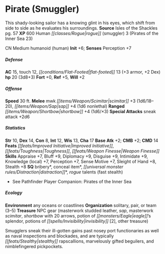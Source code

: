 ﻿---
cssclass: [monsters]
title1: Pirate (Smuggler)
desc_short: This shady-looking sailor has a knowing glint in his eyes, which shift
  from side to side as he evaluates his surroundings.
title2: Pirate (Smuggler)
CR: 2
sources:
- name: Isles of the Shackles
  page: 57
  link: http://paizo.com/products/btpy8qzx?Pathfinder-Campaign-Setting-Isles-of-the-Shackles
XP: 600
race: Human
classes:
- rogue (smuggler) 3 (Pirates of the Inner Sea 23)
alignment: CN
size: Medium
type: humanoid
subtypes:
- human
initiative:
  bonus: 6
AC:
  AC: 15
  touch: 12
  flat_footed: 13
  components:
    armor: 3
    dex: 2
HP:
  HP: 20
  long: 3d8+3
saves:
  fort: 0
  ref: 5
  will: 2
speeds:
  base: 30
attacks:
  melee:
  - - text: mwk scimitar +3 (1d6/18-20)
      entries:
      - - damage: 1d6
          crit_range: 18-20
      attack: mwk scimitar
      bonus:
      - 3
    - text: sap +4 (1d6 nonlethal)
      entries:
      - - damage: 1d6
          type: nonlethal
      attack: sap
      bonus:
      - 4
  ranged:
  - - text: shortbow +4 (1d6/×3)
      entries:
      - - damage: 1d6
          crit_multiplier: 3
      attack: shortbow
      bonus:
      - 4
  special:
  - sneak attack +2d6
ability_scores:
  STR: 10
  DEX: 14
  CON: 8
  INT: 12
  WIS: 13
  CHA: 17
BAB: 2
CMB: 2
CMD: 14
feats:
- name: Improved Initiative
- name: Toughness
- name: Weapon Finesse
skills:
  Appraise: 7
  Bluff: 9
  Diplomacy: 9
  Disguise: 9
  Intimidate: 9
  Knowledge (local): 7
  Perception: 7
  Sense Motive: 7
  Sleight of Hand: 8
  Stealth: 8
special_qualities:
- bribery
- conceal item
- distraction
- rogue talents (fast stealth)
ecology:
  environment: any oceans or coastlines
  organization: solitary, pair, or team (3-5)
  treasure_type: NPC Gear
  treasure:
  - masterwork studded leather
  - sap
  - masterwork scimitar
  - shortbow with 20 arrows
  - potion of eagle's splendor
  - potions of invisibility [2]
  - other treasure
desc_long: Smugglers sneak their ill-gotten gains past nosey port functionaries as
  well as naval inspections and blockades, and are typically stealthy rapscallions,
  marvelously gifted beguilers, and nimblefingered pickpockets.

---

# Pirate (Smuggler)
This shady-looking sailor has a knowing glint in his eyes, which shift from side to side as he evaluates his surroundings.
**Source** Isles of the Shackles pg. 57
**XP** 600
Human _[[classes/Rogue|rogue]]_ (smuggler) 3 (Pirates of the Inner Sea 23)

CN Medium humanoid (human)
**Init** +6; **Senses** Perception +7

##### Defense

**AC** 15, touch 12, _[[conditions/Flat-Footed|flat-footed]]_ 13 (+3 armor, +2 Dex)
**hp** 20 (3d8+3)
**Fort** +0, **Ref** +5, **Will** +2

##### Offense
**Speed** 30 ft.
**Melee** mwk _[[items/Weapon/Scimitar|scimitar]]_ +3 (1d6/18–20), _[[items/Weapon/Sap|sap]]_ +4 (1d6 nonlethal)
**Ranged** _[[items/Weapon/Shortbow|shortbow]]_ +4 (1d6/×3)
**Special Attacks** sneak attack +2d6

##### Statistics
**Str** 10, **Dex** 14, **Con** 8, **Int** 12, **Wis** 13, **Cha** 17
**Base Atk** +2; **CMB** +2; **CMD** 14
**Feats** _[[feats/Improved Initiative|Improved Initiative]]_, _[[feats/Toughness|Toughness]]_, _[[feats/Weapon Finesse|Weapon Finesse]]_
**Skills** Appraise +7, Bluff +9, Diplomacy +9, Disguise +9, Intimidate +9, Knowledge (local) +7, Perception +7, Sense Motive +7, Sleight of Hand +8, Stealth +8
**SQ** bribery*, conceal item*, _[[universal monster rules/Distraction|distraction]]_*, _rogue_ talents (fast stealth)
* See Pathfinder Player Companion: Pirates of the Inner Sea

##### Ecology

**Environment** any oceans or coastlines
**Organization** solitary, pair, or team (3–5)
**Treasure** NPC gear (masterwork studded leather, _sap_, masterwork _scimitar_, _shortbow_ with 20 arrows, potion of _[[monsters/Eagle|eagle]]_’s splendor, potions of _[[spells/Invisibility|invisibility]]_ [2], other treasure)

Smugglers sneak their ill-gotten gains past nosey port functionaries as well as naval inspections and blockades, and are typically _[[feats/Stealthy|stealthy]]_ rapscallions, marvelously gifted beguilers, and nimblefingered pickpockets.